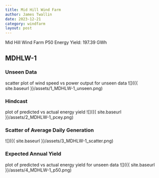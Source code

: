 ```yaml
---
title: Mid Hill Wind Farm
author: James Twallin
date: 2023-12-21
category: windfarm
layout: post
---
```

Mid Hill Wind Farm P50 Energy Yield: 197.39 GWh

MDHLW-1
-------------
### Unseen Data 
scatter plot of wind speed vs power output for unseen data
![]({{ site.baseurl }}/assets/1_MDHLW-1_unseen.png)
### Hindcast 
plot of predicted vs actual energy yield
![]({{ site.baseurl }}/assets/2_MDHLW-1_pcey.png)
### Scatter of Average Daily Generation 

![]({{ site.baseurl }}/assets/3_MDHLW-1_scatter.png)
### Expected Annual Yield 
plot of predicted vs actual energy yield for unseen data
![]({{ site.baseurl }}/assets/4_MDHLW-1_p50.png)

